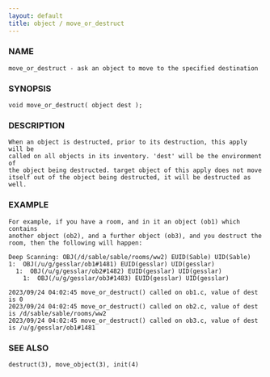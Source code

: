 ```yaml
---
layout: default
title: object / move_or_destruct
---
```


### NAME

    move_or_destruct - ask an object to move to the specified destination

### SYNOPSIS

    void move_or_destruct( object dest );

### DESCRIPTION

    When an object is destructed, prior to its destruction, this apply will be
    called on all objects in its inventory. 'dest' will be the environment of
    the object being destructed. target object of this apply does not move
    itself out of the object being destructed, it will be destructed as well.

### EXAMPLE

    For example, if you have a room, and in it an object (ob1) which contains
    another object (ob2), and a further object (ob3), and you destruct the
    room, then the following will happen:

    Deep Scanning: OBJ(/d/sable/sable/rooms/ww2) EUID(Sable) UID(Sable)
    1:  OBJ(/u/g/gesslar/ob1#1481) EUID(gesslar) UID(gesslar)
      1:  OBJ(/u/g/gesslar/ob2#1482) EUID(gesslar) UID(gesslar)
        1:  OBJ(/u/g/gesslar/ob3#1483) EUID(gesslar) UID(gesslar)

    2023/09/24 04:02:45 move_or_destruct() called on ob1.c, value of dest is 0
    2023/09/24 04:02:45 move_or_destruct() called on ob2.c, value of dest is /d/sable/sable/rooms/ww2
    2023/09/24 04:02:45 move_or_destruct() called on ob3.c, value of dest is /u/g/gesslar/ob1#1481

### SEE ALSO

    destruct(3), move_object(3), init(4)
